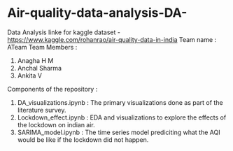 # Air-quality-data-analysis-DA-
Data Analysis 
linke for kaggle dataset - https://www.kaggle.com/rohanrao/air-quality-data-in-india 
Team name : ATeam
Team Members :
1. Anagha H M 
2. Anchal Sharma
3. Ankita V

Components of the repository :
1. DA_visualizations.ipynb : The primary visualizations done as part of the literature survey.
2. Lockdown_effect.ipynb : EDA and visualizations to explore the effects of the lockdown on indian air.
3. SARIMA_model.ipynb : The time series model prediciting what the AQI would be like if the lockdown did not happen. 
